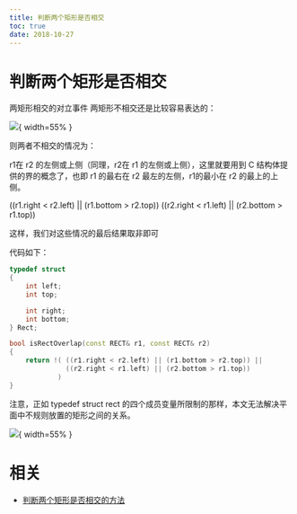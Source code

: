 ```yaml
---
title: 判断两个矩形是否相交
toc: true
date: 2018-10-27
---
```

# 判断两个矩形是否相交

两矩形相交的对立事件 两矩形不相交还是比较容易表达的：

![](http://images.iterate.site/blog/image/181027/d53bB6Ilf7.png?imageslim){ width=55% }


则两者不相交的情况为：

r1在 r2 的左侧或上侧（同理，r2在 r1 的左侧或上侧），这里就要用到 C 结构体提供的界的概念了，也即 r1 的最右在 r2 最左的左侧，r1的最小在 r2 的最上的上侧。

((r1.right < r2.left) || (r1.bottom > r2.top))
((r2.right < r1.left) || (r2.bottom > r1.top))

这样，我们对这些情况的最后结果取非即可


代码如下：

```cpp
typedef struct
{
    int left;
    int top;

    int right;
    int bottom;
} Rect;

bool isRectOverlap(const RECT& r1, const RECT& r2)
{
    return !( ((r1.right < r2.left) || (r1.bottom > r2.top)) ||
              ((r2.right < r1.left) || (r2.bottom > r1.top))
            )
}

```




注意，正如 typedef struct rect 的四个成员变量所限制的那样，本文无法解决平面中不规则放置的矩形之间的关系。

![](http://images.iterate.site/blog/image/181027/4eIIlmmekJ.png?imageslim){ width=55% }


# 相关

- [判断两个矩形是否相交的方法](http://opengl2009.blog.163.com/blog/static/15032767620103774031630/)
